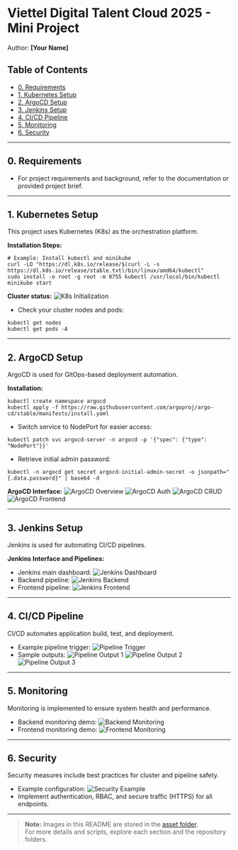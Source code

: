 # Viettel Digital Talent Cloud 2025 - Mini Project

Author: **[Your Name]**

## Table of Contents
- [0. Requirements](#0-requirements)
- [1. Kubernetes Setup](#1-kubernetes-setup)
- [2. ArgoCD Setup](#2-argocd-setup)
- [3. Jenkins Setup](#3-jenkins-setup)
- [4. CI/CD Pipeline](#4-cicd-pipeline)
- [5. Monitoring](#5-monitoring)
- [6. Security](#6-security)

---

## 0. Requirements

- For project requirements and background, refer to the documentation or provided project brief.

---

## 1. Kubernetes Setup

This project uses Kubernetes (K8s) as the orchestration platform.

**Installation Steps:**
```shell
# Example: Install kubectl and minikube
curl -LO "https://dl.k8s.io/release/$(curl -L -s https://dl.k8s.io/release/stable.txt)/bin/linux/amd64/kubectl"
sudo install -o root -g root -m 0755 kubectl /usr/local/bin/kubectl
minikube start
```

**Cluster status:**
![K8s Initialization](asset/init.png)

- Check your cluster nodes and pods:
```shell
kubectl get nodes
kubectl get pods -A
```

---

## 2. ArgoCD Setup

ArgoCD is used for GitOps-based deployment automation.

**Installation:**
```shell
kubectl create namespace argocd
kubectl apply -f https://raw.githubusercontent.com/argoproj/argo-cd/stable/manifests/install.yaml
```
- Switch service to NodePort for easier access:
```shell
kubectl patch svc argocd-server -n argocd -p '{"spec": {"type": "NodePort"}}'
```
- Retrieve initial admin password:
```shell
kubectl -n argocd get secret argocd-initial-admin-secret -o jsonpath="{.data.password}" | base64 -d
```

**ArgoCD Interface:**
![ArgoCD Overview](asset/argo-startup-overview.png)
![ArgoCD Auth](asset/argo-startup-auth.png)
![ArgoCD CRUD](asset/argo-startup-crud.png)
![ArgoCD Frontend](asset/argo-startup-frontend.png)

---

## 3. Jenkins Setup

Jenkins is used for automating CI/CD pipelines.

**Jenkins Interface and Pipelines:**
- Jenkins main dashboard:
  ![Jenkins Dashboard](asset/jenkins.png)
- Backend pipeline:
  ![Jenkins Backend](asset/jenkins-backend.png)
- Frontend pipeline:
  ![Jenkins Frontend](asset/jenkins-frontend.png)

---

## 4. CI/CD Pipeline

CI/CD automates application build, test, and deployment.

- Example pipeline trigger:
  ![Pipeline Trigger](asset/pipeline-trigger.png)
- Sample outputs:
  ![Pipeline Output 1](asset/pipeline-output-1.png)
  ![Pipeline Output 2](asset/pipeline-output-2.png)
  ![Pipeline Output 3](asset/pipeline-output-3.png)

---

## 5. Monitoring

Monitoring is implemented to ensure system health and performance.

- Backend monitoring demo:
  ![Backend Monitoring](asset/backend-demo.png)
- Frontend monitoring demo:
  ![Frontend Monitoring](asset/frontend-demo.png)

---

## 6. Security

Security measures include best practices for cluster and pipeline safety.

- Example configuration:
  ![Security Example](asset/modify-title.png)
- Implement authentication, RBAC, and secure traffic (HTTPS) for all endpoints.

---

> **Note:** Images in this README are stored in the [asset folder](https://github.com/Fat1512/Viettel-Digital-Talent-Cloud-2025/tree/main/asset).  
> For more details and scripts, explore each section and the repository folders.

